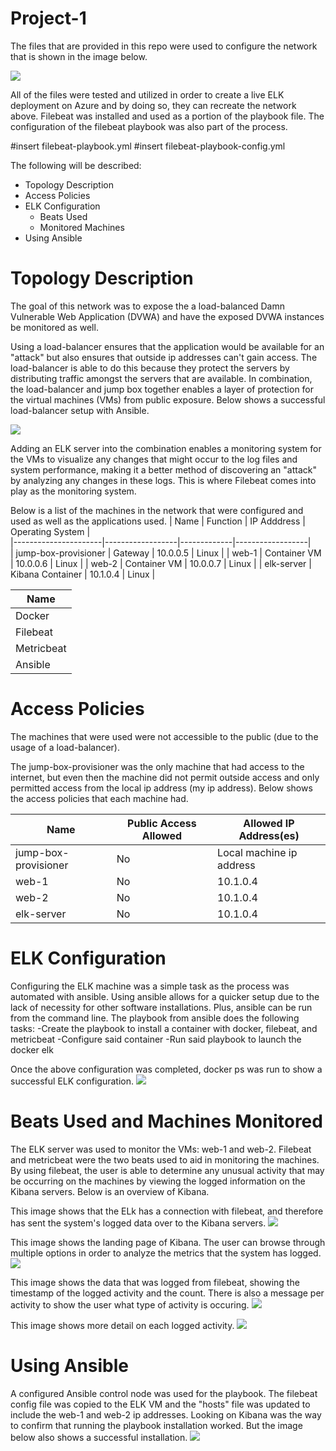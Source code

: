 # Project-1

The files that are provided in this repo were used to configure the network that is shown in the image below.

<img src = "Diagrams/network.png">

All of the files were tested and utilized in order to create a live ELK deployment on Azure and by doing so, they can recreate the network above. Filebeat was installed and used as a portion of the playbook file. The configuration of the filebeat playbook was also part of the process.

#insert filebeat-playbook.yml
#insert filebeat-playbook-config.yml

The following will be described:
- Topology Description
- Access Policies
- ELK Configuration
  - Beats Used
  - Monitored Machines
- Using Ansible


# Topology Description
The goal of this network was to expose the a load-balanced Damn Vulnerable Web Application (DVWA) and have the exposed DVWA instances be monitored as well. 

Using a load-balancer ensures that the application would be available for an "attack" but also ensures that outside ip addresses can't gain access. The load-balancer is able to do this because they protect the servers by distributing traffic amongst the servers that are available. In combination, the load-balancer and jump box together enables a layer of protection for the virtual machines (VMs) from public exposure. Below shows a successful load-balancer setup with Ansible.

<img src = "Images/ansible-playbook_LB.PNG">

Adding an ELK server into the combination enables a monitoring system for the VMs to visualize any changes that might occur to the log files and system performance, making it a better method of discovering an "attack" by analyzing any changes in these logs. This is where Filebeat comes into play as the monitoring system.

Below is a list of the machines in the network that were configured and used as well as the applications used.
| Name                 | Function         | IP Adddress | Operating System |        
|----------------------|------------------|-------------|------------------|      
| jump-box-provisioner | Gateway          | 10.0.0.5    | Linux            |
| web-1                | Container VM     | 10.0.0.6    | Linux            |
| web-2                | Container VM     | 10.0.0.7    | Linux            |
| elk-server           | Kibana Container | 10.1.0.4    | Linux            |


| Name       |
|------------|
| Docker     |
| Filebeat   |
| Metricbeat |
| Ansible    |


# Access Policies
The machines that were used were not accessible to the public (due to the usage of a load-balancer).

The jump-box-provisioner was the only machine that had access to the internet, but even then the machine did not permit outside access and only permitted access from the local ip address (my ip address). Below shows the access policies that each machine had.

| Name                 | Public Access Allowed | Allowed IP Address(es)   |
|----------------------|-----------------------|--------------------------|
| jump-box-provisioner | No                    | Local machine ip address |
| web-1                | No                    | 10.1.0.4                 |
| web-2                | No                    | 10.1.0.4                 |
| elk-server           | No                    | 10.1.0.4                 |


# ELK Configuration
Configuring the ELK machine was a simple task as the process was automated with ansible. Using ansible allows for a quicker setup due to the lack of necessity for other software installations. Plus, ansible can be run from the command line. The playbook from ansible does the following tasks:
-Create the playbook to install a container with docker, filebeat, and metricbeat
-Configure said container
-Run said playbook to launch the docker elk

Once the above configuration was completed, docker ps was run to show a successful ELK configuration.
<img src = "Images/docker_ps.PNG">

# Beats Used and Machines Monitored
The ELK server was used to monitor the VMs: web-1 and web-2. Filebeat and metricbeat were the two beats used to aid in monitoring the machines. By using filebeat, the user is able to determine any unusual activity that may be occurring on the machines by viewing the logged information on the Kibana servers. Below is an overview of Kibana.

This image shows that the ELk has a connection with filebeat, and therefore has sent the system's logged data over to the Kibana servers.
<img src = "Images/kibana-module.PNG">

This image shows the landing page of Kibana. The user can browse through multiple options in order to analyze the metrics that the system has logged.
<img src = "Images/kibana.PNG">

This image shows the data that was logged from filebeat, showing the timestamp of the logged activity and the count. There is also a message per activity to show the user what type of activity is occuring.
<img src = "Images/kibana_dashboard.PNG">

This image shows more detail on each logged activity.
<img src = "Images/discover_kibana.PNG">


# Using Ansible
A configured Ansible control node was used for the playbook. The filebeat config file was copied to the ELK VM and the "hosts" file was updated to include the web-1 and web-2 ip addresses. Looking on Kibana was the way to confirm that running the playbook installation worked. But the image below also shows a successful installation.
<img src = "Images/kibana-playbook.PNG">
